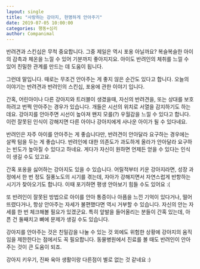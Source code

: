 ```yaml
---
layout: single
title: "사랑하는 강아지, 현명하게 안아주기"
date: 2019-07-05 10:00:00
categories: 행동+심리
author: Companimal
---
```


반려견과 스킨십은 무척 중요합니다. 그중 제일은 역시 포옹 아닐까요? 복슬복슬한 아이의 감촉과 체온을 느낄 수 있어 기분까지 좋아지지요. 아이도 반려인의 체취를 느낄 수 있어 친밀한 관계를 만드는 데 도움이 됩니다.

그런데 말입니다. 때로는 무조건 안아주는 게 좋지 않은 순간도 있다고 합니다. 오늘의 이야기는 반려견과 반려인의 스킨십, 포옹에 관한 이야기 입니다.

간혹, 어린아이나 다른 강아지와 트러블이 생겼을때, 자신의 반려견을, 또는 상대를 보호하려고 번쩍 안아주는 경우가 있습니다. 개들은 시선의 위치로 서열을 감지하기도 하는데요. 강아지를 안아주면 시선이 높아져 왠지 모를(?) 우월감을 느낄 수 있다고 합니다. 이런 잘못된 인식이 강해지면 다른 아이나 강아지에게 사나운 아이가 될 수 있다네요.

반려인은 자주 아이를 안아주는 게 좋습니다만, 반려견이 안아달라 요구하는 경우에는 살짝 텀을 두는 게 좋습니다. 반려인에 대한 의존도가 과도하게 올라가 안아달라 요구하는 빈도가 높아질 수 있다고 하네요. 게다가 자신이 원하면 언제든 얻을 수 있다는 인식이 생길 수도 있고요.

간혹 포옹을 싫어하는 강아지도 있을 수 있습니다. 어릴적부터 키운 강아지라면, 성장 과정에서 한 번 정도 질풍노도의 시기를 겪는데, 자아가 강해지면서 자연스럽게 반항하는 시기가 찾아오기도 합니다. 이때 포기하면 평생 안아보기 힘들 수도 있어요 :(

또 반려인이 잘못된 방법으로 아이를 안아 통증이나 아픔을 느낀 기억이 있다거나, 떨어뜨렸다거나, 항상 안아주는 자세가 불편했다면 역시 거부할 수 있습니다. 자신의 안는 자세를 한 번 체크해볼 필요가 있겠군요. 특히 앞발을 들어올리는 분들이 간혹 있는데, 아픈 건 둘째치고 뼈에 문제가 생길 수도 있습니다.

강아지를 안아주는 것은 친밀감을 나눌 수 있는 것 외에도 위험한 상황에 강아지의 움직임을 제한한다는 점에서도 꼭 필요합니다. 동물병원에서 진료를 볼 때도 반려인이 안아주는 것이 큰 도움이 되죠.

강아지 키우기, 진짜 육아 생활이랑 다른점이 별로 없는 것 같네요 :)
